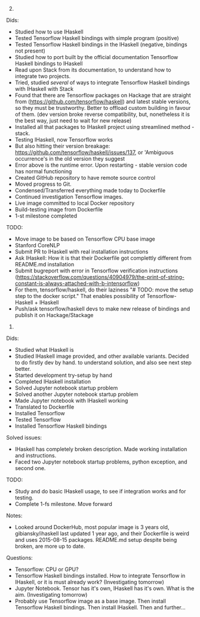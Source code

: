 2.
Dids:
* Studied how to use IHaskell
* Tested Tensorflow Haskell bindings with simple program (positive)
* Tested Tensorflow Haskell bindings in the IHaskell (negative, bindings not present)
* Studied how to port built by the official documentation Tensorflow Haskell bindings to IHaskell
* Read upon Stack from its documentation, to understand how to integrate two projects.
* Tried, studied _several_ of ways to integrate Tensorflow Haskell bindings with IHaskell with Stack
* Found that there are Tensorflow packages on Hackage that are straight from (https://github.com/tensorflow/haskell) and latest stable versions, so they must be trustworthy. Better to offload custom building in favour of them. (dev version broke reverse compatibility, but, nonetheless it is the best way, just need to wait for new release)
* Installed all that packages to IHaskell project using streamlined method - stack.
* Testing IHaskell, now Tensorflow works
* But also hitting their version breakage: https://github.com/tensorflow/haskell/issues/137, or 'Ambiguous occurrence's in the old version they suggest
* Error above is the runtime error. Upon restarting - stable version code has normal functioning
* Created GitHub repository to have remote source control
* Moved progress to Git.
* Condensed/Transferred everything made today to Dockerfile
* Continued investigation Tensorflow images.
* Live image committed to local Docker repository
* Build-testing image from Dockerfile
* 1-st milestone completed

TODO:
* Move image to be based on Tensorflow CPU base image
* Stanford CoreNLP
* Submit PR to IHaskell with real installation instructions
* Ask IHaskell: How it is that their Dockerfile got complettly different from README.md installation
* Submit bugreport with error in Tensorflow verification instructions
(https://stackoverflow.com/questions/40904979/the-print-of-string-constant-is-always-attached-with-b-intensorflow)
* For them, tensorflow/haskell, do their laziness "# TODO: move the setup step to the docker script." That enables possibility of Tensorflow-Haskell + IHaskell
* Push/ask tensorflow/haskell devs to make new release of bindings and publish it on Hackage/Stackage

1.
Dids:
* Studied what IHaskell is
* Studied IHaskell image provided, and other available variants. Decided to do firstly dev by hand. to understand solution, and also see next step better.
* Started development try-setup by hand
* Completed IHaskell installation
* Solved Jupyter notebook startup problem
* Solved another Jupyter notebook startup problem
* Made Jupyter notebook with IHaskell working
* Translated to Dockerfile
* Installed Tensorflow
* Tested Tensorflow
* Installed Tensorflow Haskell bindings

Solved issues:
* IHaskell has completely broken description. Made working installation and instructions.
* Faced two Jupyter notebook startup problems, python exception, and second one.

TODO:
* Study and do basic IHaskell usage, to see if integration works and for testing.
* Complete 1-fs milestone. Move forward

Notes:
* Looked around DockerHub, most popular image is 3 years old, gibiansky/ihaskell last updated 1 year ago, and their Dockerfile is weird and uses 2015-08-15 packages. README.md setup despite being broken, are more up to date. 

Questions:
* Tensorflow: CPU or GPU?
* Tensorflow Haskell bindings installed. How to integrate Tensorflow in IHaskell, or it is must already work? (Investigating tomorrow)
* Jupyter Notebook. Tensor has it's own, IHaskell has it's own. What is the aim. (Investigating tomorrow)
* Probably use Tensorflow image as a base image. Then install Tensorflow Haskell bindings. Then install IHaskell. Then and further...
